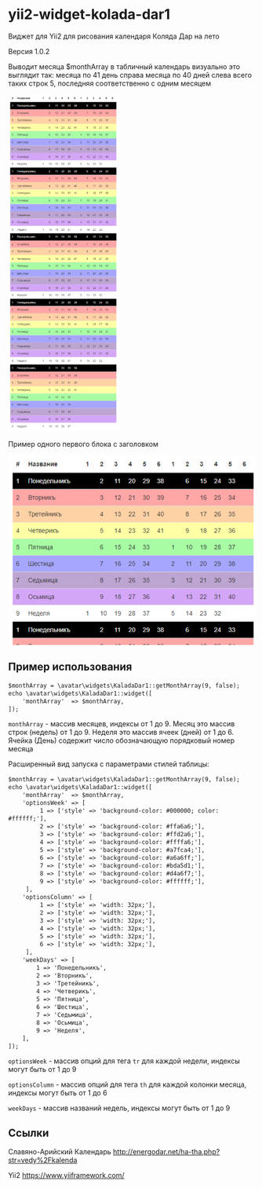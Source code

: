 # yii2-widget-kolada-dar1

Виджет для Yii2 для рисования календаря Коляда Дар на лето

Версия 1.0.2

Выводит месяца $monthArray в табличный календарь
визуально это выглядит так:
месяца по 41 день справа месяца по 40 дней слева
всего таких строк 5, последняя соответственно с одним месяцем

![](images/2020-01-28_18-00-24.png)

Пример одного первого блока с заголовком

![](images/2020-01-28_18-01-09.png)

## Пример использования

```
$monthArray = \avatar\widgets\KaladaDar1::getMonthArray(9, false);
echo \avatar\widgets\KaladaDar1::widget([
    'monthArray'  => $monthArray,
]); 
```

`monthArray` - массив месяцев, индексы от 1 до 9. Месяц это массив строк (недель) от 1 до 9. Неделя это массив ячеек (дней) от 1 до 6. Ячейка (День) содержит число обозначающую порядковый номер месяца

Расширенный вид запуска с параметрами стилей таблицы:

```
$monthArray = \avatar\widgets\KaladaDar1::getMonthArray(9, false);
echo \avatar\widgets\KaladaDar1::widget([
    'monthArray'  => $monthArray,
    'optionsWeek' => [
         1 => ['style' => 'background-color: #000000; color: #ffffff;'],
         2 => ['style' => 'background-color: #ffa6a6;'],
         3 => ['style' => 'background-color: #ffd2a6;'],
         4 => ['style' => 'background-color: #ffffa6;'],
         5 => ['style' => 'background-color: #a7fca4;'],
         6 => ['style' => 'background-color: #a6a6ff;'],
         7 => ['style' => 'background-color: #bda5d1;'],
         8 => ['style' => 'background-color: #d4a6f7;'],
         9 => ['style' => 'background-color: #ffffff;'],
     ],
    'optionsColumn' => [
         1 => ['style' => 'width: 32px;'],
         2 => ['style' => 'width: 32px;'],
         3 => ['style' => 'width: 32px;'],
         4 => ['style' => 'width: 32px;'],
         5 => ['style' => 'width: 32px;'],
         6 => ['style' => 'width: 32px;'],
     ],
    'weekDays' => [
        1 => 'Понедельникъ',
        2 => 'Вторникъ',
        3 => 'Третейникъ',
        4 => 'Четверикъ',
        5 => 'Пятница',
        6 => 'Шестица',
        7 => 'Седьмица',
        8 => 'Осьмица',
        9 => 'Неделя',
    ],
]); 
```

`optionsWeek` - массив опций для тега `tr` для каждой недели, индексы могут быть от 1 до 9

`optionsColumn` - массив опций для тега `th` для каждой колонки месяца, индексы могут быть от 1 до 6

`weekDays` - массив названий недель, индексы могут быть от 1 до 9

## Ссылки

Славяно-Арийский Календарь
http://energodar.net/ha-tha.php?str=vedy%2Fkalenda 

Yii2
https://www.yiiframework.com/
